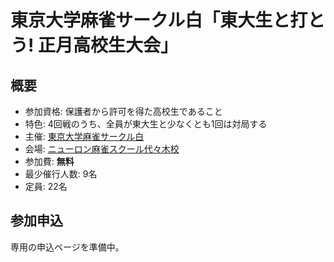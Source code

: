 ﻿# 東京大学麻雀サークル白「東大生と打とう! 正月高校生大会」

## 概要

* 参加資格: 保護者から許可を得た高校生であること
* 特色: 4回戦のうち、全員が東大生と少なくとも1回は対局する
* 主催: [東京大学麻雀サークル白](http://utmj-haku.sakura.ne.jp/)
* 会場: [ニューロン麻雀スクール代々木校](http://homepage2.nifty.com/neuron/bn/t82.html)
* 参加費: **無料**
* 最少催行人数: 9名
* 定員: 22名

## 参加申込

専用の申込ページを準備中。